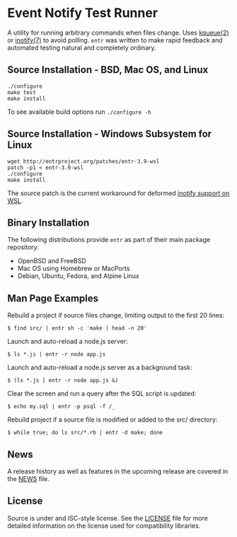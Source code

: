 Event Notify Test Runner
========================

A utility for running arbitrary commands when files change. Uses [kqueue(2)] or
[inotify(7)] to avoid polling.  `entr` was written to make rapid feedback and
automated testing natural and completely ordinary.

Source Installation - BSD, Mac OS, and Linux
--------------------------------------------

    ./configure
    make test
    make install

To see available build options run `./configure -h`

Source Installation - Windows Subsystem for Linux
-------------------------------------------------

    wget http://entrproject.org/patches/entr-3.9-wsl
    patch -p1 < entr-3.9-wsl
    ./configure
    make install

The source patch is the current workaround for deformed [inotify
support on WSL](https://github.com/Microsoft/BashOnWindows/issues/2507).

Binary Installation
-------------------

The following distributions provide `entr` as part of their main
package repository:

* OpenBSD and FreeBSD
* Mac OS using Homebrew or MacPorts
* Debian, Ubuntu, Fedora, and Alpine Linux

Man Page Examples
-----------------

Rebuild a project if source files change, limiting output to the first 20 lines:

    $ find src/ | entr sh -c 'make | head -n 20'

Launch and auto-reload a node.js server:

    $ ls *.js | entr -r node app.js

Launch and auto-reload a node.js server as a background task:

    $ (ls *.js | entr -r node app.js &)

Clear the screen and run a query after the SQL script is updated:

    $ echo my.sql | entr -p psql -f /_

Rebuild project if a source file is modified or added to the src/ directory:

    $ while true; do ls src/*.rb | entr -d make; done

News
----

A release history as well as features in the upcoming release are covered in the
[NEWS] file.

License
-------

Source is under and ISC-style license. See the [LICENSE] file for more detailed
information on the license used for compatibility libraries.

[kqueue(2)]: http://man.openbsd.org/OpenBSD-current/man2/kqueue.2
[inotify(7)]: http://man.he.net/?section=all&topic=inotify
[NEWS]: http://www.bitbucket.org/eradman/entr/src/default/NEWS
[LICENSE]: http://www.bitbucket.org/eradman/entr/src/default/LICENSE

